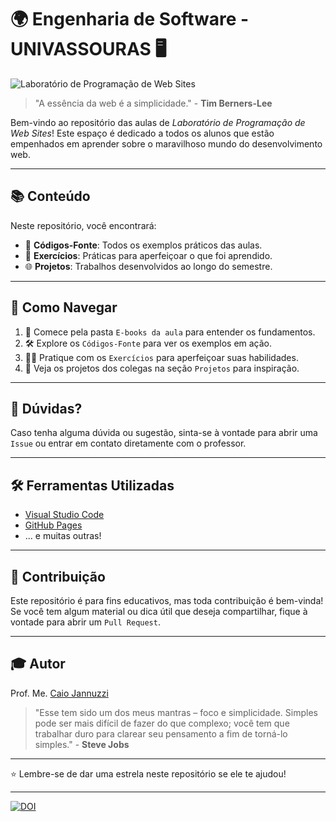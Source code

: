 # 🌍 Engenharia de Software - UNIVASSOURAS 🖥️

![Laboratório de Programação de Web Sites](https://github.com/cjannuzzi/ESW-lab-prog-web-sites/assets/95255704/4fa9aa1a-b27f-4337-b1ab-88be1f35c9f8)


> "A essência da web é a simplicidade." - **Tim Berners-Lee**

Bem-vindo ao repositório das aulas de *Laboratório de Programação de Web Sites*! Este espaço é dedicado a todos os alunos que estão empenhados em aprender sobre o maravilhoso mundo do desenvolvimento web.

---

## 📚 Conteúdo

Neste repositório, você encontrará:

- 📂 **Códigos-Fonte**: Todos os exemplos práticos das aulas.
- 🧪 **Exercícios**: Práticas para aperfeiçoar o que foi aprendido.
- 🌐 **Projetos**: Trabalhos desenvolvidos ao longo do semestre.

---

## 🧭 Como Navegar

1. 📖 Comece pela pasta `E-books da aula` para entender os fundamentos.
2. 🛠️ Explore os `Códigos-Fonte` para ver os exemplos em ação.
3. 🏋️‍♀️ Pratique com os `Exercícios` para aperfeiçoar suas habilidades.
4. 📌 Veja os projetos dos colegas na seção `Projetos` para inspiração.

---

## 🤔 Dúvidas?

Caso tenha alguma dúvida ou sugestão, sinta-se à vontade para abrir uma `Issue` ou entrar em contato diretamente com o professor.

---

## 🛠️ Ferramentas Utilizadas

- [Visual Studio Code](https://code.visualstudio.com/)
- [GitHub Pages](https://pages.github.com/)
- ... e muitas outras!
<!-- [Bootstrap](https://getbootstrap.com/) -->
---

## 🙌 Contribuição

Este repositório é para fins educativos, mas toda contribuição é bem-vinda! Se você tem algum material ou dica útil que deseja compartilhar, fique à vontade para abrir um `Pull Request`.

---

## 🎓 Autor

Prof. Me. [Caio Jannuzzi](https://www.linkedin.com/in/caiojannuzzi/)
<br>

> "Esse tem sido um dos meus mantras – foco e simplicidade. Simples pode ser mais difícil de fazer do que complexo; você tem que trabalhar duro para clarear seu pensamento a fim de torná-lo simples." - **Steve Jobs**

---

⭐️ Lembre-se de dar uma estrela neste repositório se ele te ajudou!

---
[![DOI](https://zenodo.org/badge/DOI/10.5281/zenodo.8299360.svg)](https://doi.org/10.5281/zenodo.8299360)
